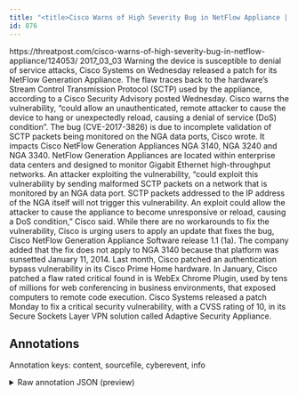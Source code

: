 ```yaml
---
title: "<title>Cisco Warns of High Severity Bug in NetFlow Appliance | Threatpost | The first stop for security news</title>"
id: 876
---
```


<title>Cisco Warns of High Severity Bug in NetFlow Appliance | Threatpost | The first stop for security news</title>
<source> https://threatpost.com/cisco-warns-of-high-severity-bug-in-netflow-appliance/124053/ </source>
<date> 2017_03_03 </date>
<text>
Warning the device is susceptible to denial of service attacks, Cisco Systems on Wednesday released a patch for its NetFlow Generation Appliance.
The flaw traces back to the hardware’s Stream Control Transmission Protocol (SCTP) used by the appliance, according to a Cisco Security Advisory posted Wednesday.
Cisco warns the vulnerability, “could allow an unauthenticated, remote attacker to cause the device to hang or unexpectedly reload, causing a denial of service (DoS) condition”.
The bug (CVE-2017-3826) is due to incomplete validation of SCTP packets being monitored on the NGA data ports, Cisco wrote.
It impacts Cisco NetFlow Generation Appliances NGA 3140, NGA 3240 and NGA 3340.
NetFlow Generation Appliances are located within enterprise data centers and designed to monitor Gigabit Ethernet high-throughput networks.
An attacker exploiting the vulnerability, “could exploit this vulnerability by sending malformed SCTP packets on a network that is monitored by an NGA data port.
SCTP packets addressed to the IP address of the NGA itself will not trigger this vulnerability.
An exploit could allow the attacker to cause the appliance to become unresponsive or reload, causing a DoS condition,” Cisco said.
While there are no workarounds to fix the vulnerability, Cisco is urging users to apply an update that fixes the bug, Cisco NetFlow Generation Appliance Software release 1.1 (1a).
The company added that the fix does not apply to NGA 3140 because that platform was sunsetted January 11, 2014.
Last month, Cisco patched an authentication bypass vulnerability in its Cisco Prime Home hardware.
In January, Cisco patched a flaw rated critical found in is WebEx Chrome Plugin, used by tens of millions for web conferencing in business environments, that exposed computers to remote code execution.
Cisco Systems released a patch Monday to fix a critical security vulnerability, with a CVSS rating of 10, in its Secure Sockets Layer VPN solution called Adaptive Security Appliance.
</text>



## Annotations

Annotation keys: content, sourcefile, cyberevent, info

<details>
<summary>Raw annotation JSON (preview)</summary>

```json
{
  "content": "Warning the device is susceptible to denial of service attacks, Cisco Systems on Wednesday released a patch for its NetFlow Generation Appliance. The flaw traces back to the hardware\u2019s Stream Control Transmission Protocol (SCTP) used by the appliance, according to a Cisco Security Advisory posted Wednesday. Cisco warns the vulnerability, \u201ccould allow an unauthenticated, remote attacker to cause the device to hang or unexpectedly reload, causing a denial of service (DoS) condition\u201d. The bug\u00a0(CVE-2017-3826) is due to incomplete validation of SCTP packets being monitored on the NGA data ports, Cisco wrote. It impacts Cisco NetFlow Generation Appliances NGA 3140, NGA 3240 and NGA 3340. NetFlow Generation Appliances are located within enterprise data centers and designed to monitor Gigabit Ethernet high-throughput networks. An attacker exploiting the vulnerability, \u201ccould exploit this vulnerability by sending malformed SCTP packets on a network that is monitored by an NGA data port. SCTP packets addressed to the IP address of the NGA itself will not trigger this vulnerability. An exploit could allow the attacker to cause the appliance to become unresponsive or reload, causing a DoS condition,\u201d Cisco said. While there are no workarounds to fix the vulnerability, Cisco is urging users to apply an\u00a0update that fixes the bug, Cisco NetFlow Generation Appliance Software release 1.1 (1a). The company added that the fix does not apply to NGA 3140 because that platform was sunsetted January 11, 2014. Last month, Cisco patched an authentication bypass vulnerability in its Cisco Prime Home hardware. In January, Cisco patched a flaw rated critical found in is WebEx Chrome Plugin, used by tens of millions for web conferencing in business environments, that exposed computers to remote code execution. Cisco Systems released a patch Monday to fix a critical security vulnerability, with a CVSS rating of 10, in its Secure Sockets Layer VPN solution called Adaptive Security Appliance",
  "sourcefile": "876.txt",
  "cyberevent": {
    "hopper": [
      {
        "index": 0,
        "relation": "Same",
        "events": [
          {
            "index": "E1",
            "type": "Vulnerability-related",
            "realis": "Actual",
            "nugget": {
              "startOffset": 0,
              "index": "T1",
              "endOffset": 7,
              "text": "Warning"
            },
            "argument": [
              {
                "index": "T2",
                "text": "the device",
                "endOffset": 18,
                "role": {
                  "type": "Vulnerable_System"
                },
                "startOffset": 8,
                "type": "Device"
              },
              {
                "index": "T3",
                "text": "denial of service attacks",
                "endOffset": 62,
                "role": {
                  "CAPEC-Meta": "Forced Deadlock",
                  "type": "Capabilities",
                  "confidence": 0.9089021384716034
                },
                "startOffset": 37,
                "type": "Capabilities"
              }
            ],
            "subtype": "DiscoverVulnerability"
          },
          {
            "index": "E3",
            "type": "Vulnerability-related",
            "realis": "Actual",
            "nugget": {
              "startOffset": 291,
              "index": "T12",
              "endOffset": 297,
              "text": "posted"
            },
            "argument": [
              {
                "index": "T9",
                "text": "The flaw",
                "endOffset": 154,
                "role": {
                  "type": "Vulnerability"
                },
                "startOffset": 146,
                "type": "Vulnerability"
              },
              {
                "index": "T10",
                "external_reference": {
                  "dbpediaURI": "http:
```
</details>
